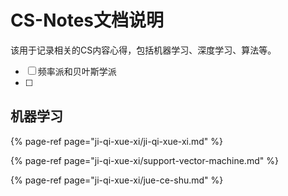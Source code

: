 # CS-Notes文档说明

该用于记录相关的CS内容心得，包括机器学习、深度学习、算法等。

* [ ] 频率派和贝叶斯学派
* [ ] 


## 机器学习

{% page-ref page="ji-qi-xue-xi/ji-qi-xue-xi.md" %}

{% page-ref page="ji-qi-xue-xi/support-vector-machine.md" %}

{% page-ref page="ji-qi-xue-xi/jue-ce-shu.md" %}





